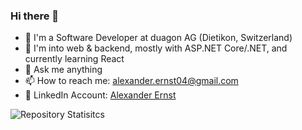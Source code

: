 ### Hi there 👋

- 🔭 I'm a Software Developer at duagon AG (Dietikon, Switzerland)
- 🌱 I'm into web & backend, mostly with ASP.NET Core/.NET, and currently learning React
- 💬 Ask me anything
- 📫 How to reach me: alexander.ernst04@gmail.com
- 🏢 LinkedIn Account: [Alexander Ernst](https://www.linkedin.com/in/alexanderternst/)

![Repository Statisitcs](https://github-readme-stats.vercel.app/api/top-langs/?username=alexanderternst&theme=blue-green)
